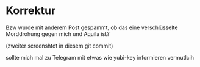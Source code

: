 # Korrektur

Bzw wurde mit anderem Post gespammt, ob das eine verschlüsselte Morddrohung gegen mich und Aquila ist?

(zweiter screenshtot in diesem git commit)

sollte mich mal zu Telegram mit etwas wie yubi-key informieren vermutlcih

